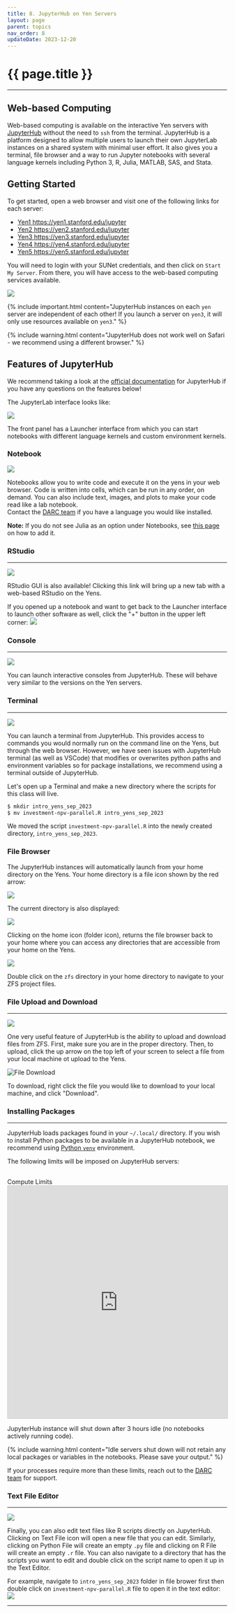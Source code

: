 ```yaml
---
title: 8. JupyterHub on Yen Servers
layout: page 
parent: topics 
nav_order: 8
updateDate: 2023-12-20
---
```


# {{ page.title }}
---

## Web-based Computing
Web-based computing is available on the interactive Yen servers with <a href="https://jupyterhub.readthedocs.io/en/stable/" target="_blank">JupyterHub</a> without the need to `ssh` from the terminal.  JupyterHub is a platform designed to allow multiple users to launch their own JupyterLab instances on a shared system with minimal user effort. 
It also gives you a terminal, file browser and a way to run Jupyter notebooks with several language kernels including Python 3, R, Julia, MATLAB, SAS, and Stata. 

## Getting Started

To get started, open a web browser and visit one of the following links for each server:

- <a href="https://yen1.stanford.edu/jupyter/" target="_blank">Yen1 https://yen1.stanford.edu/jupyter</a>
- <a href="https://yen2.stanford.edu/jupyter/" target="_blank">Yen2 https://yen2.stanford.edu/jupyter</a>
- <a href="https://yen3.stanford.edu/jupyter/" target="_blank">Yen3 https://yen3.stanford.edu/jupyter</a>
- <a href="https://yen4.stanford.edu/jupyter/" target="_blank">Yen4 https://yen4.stanford.edu/jupyter</a>
- <a href="https://yen5.stanford.edu/jupyter/" target="_blank">Yen5 https://yen5.stanford.edu/jupyter</a>

You will need to login with your SUNet credentials, and then click on `Start My Server`.  From there, you will have access to the web-based computing services available.

![](/intro_to_yens/assets/images/launch-hub.png)

{% include important.html content="JupyterHub instances on each `yen` server are independent of each other! If you launch a server on `yen3`, it will only use resources available on `yen3`." %}

{% include warning.html content="JupyterHub does not work well on Safari - we recommend using a different browser." %}

## Features of JupyterHub

We recommend taking a look at the <a href="https://jupyter-notebook.readthedocs.io" target="_blank">official documentation</a> for JupyterHub if you have any questions on the features below!

The JupyterLab interface looks like:

![](/intro_to_yens/assets/images//jupyterlab.png)

The front panel has a Launcher interface from which you can start notebooks with different language kernels and custom environment kernels.

### Notebook
![](/intro_to_yens/assets/images/notebooks.png)

Notebooks allow you to write code and execute it on the yens in your web browser. 
Code is written into cells, which can be run in any order, on demand. 
You can also include text, images, and plots to make your code read like a lab notebook.  
Contact the [DARC team](mailto:gsb_darcresearch@stanford.edu) if you have a language you would like installed.

**Note:** If you do not see Julia as an option under Notebooks, see <a href="https://rcpedia.stanford.edu/faqs/installJuliaOnJupyter.html" target="_blank">this page</a> on how to add it.

### RStudio
-----------
![](/intro_to_yens/assets/images/rstudio.png)

RStudio GUI is also available! Clicking this link will bring up a new tab with a web-based RStudio on the Yens.

If you opened up a notebook and want to get back to the Launcher interface to launch other software as well, click the "+" button in the upper left corner:
![](/intro_to_yens/assets/images/launcher.png)


### Console
-------------------------
![](/intro_to_yens/assets/images/console.png)

You can launch interactive consoles from JupyterHub.  These will behave very similar to the versions on the Yen servers.

### Terminal
-------------------------
![](/intro_to_yens/assets/images/terminal.png)

You can launch a terminal from JupyterHub.  This provides access to commands you would normally run on the command line on the Yens, 
but through the web browser. However, we have seen issues with JupyterHub terminal (as well as VSCode) that modifies or overwrites python paths and environment variables so for package installations, we recommend using a terminal outside of JupyterHub.

Let's open up a Terminal and make a new directory where the scripts for this class will live.


```bash
$ mkdir intro_yens_sep_2023
$ mv investment-npv-parallel.R intro_yens_sep_2023
```
We moved the script `investment-npv-parallel.R` into the newly created directory, `intro_yens_sep_2023`.

### File Browser
The JupyterHub instances will automatically launch from your home directory on the Yens. 
Your home directory is a file icon shown by the red arrow:

![](/intro_to_yens/assets/images/file-browser.png)

The current directory is also displayed:

![](/intro_to_yens/assets/images/file-browser-current.png)

Clicking on the home icon (folder icon), returns the file browser back to your home where you can access any directories that are accessible from your home on the Yens.

![](/intro_to_yens/assets/images/home-dir-zfs.png)

Double click on the `zfs` directory in your home directory to navigate to your ZFS project files.


### File Upload and Download
----------------------------
![](/intro_to_yens/assets/images/jupyter_upload.png)

One very useful feature of JupyterHub is the ability to upload and download files from ZFS. 
First, make sure you are in the proper directory.  Then, to upload, click the up arrow on the top left of your screen to select a file from your local machine ot upload to the Yens.

![](/intro_to_yens/assets/images/jupyter_download.png "File Download")

To download, right click the file you would like to download to your local machine, and click "Download".


### Installing Packages
-----------------------
JupyterHub loads packages found in your `~/.local/` directory. 
If you wish to install Python packages to be available in a JupyterHub notebook, we recommend using <a href="https://rcpedia.stanford.edu/training/5_python_env.html" target="_blank">Python `venv`</a> environment. 

The following limits will be imposed on JupyterHub servers:

<div class="row">
    <div class="col-lg-12">
      <H2> </H2>
    </div>
  </div>
  <div class="row">
    <div class="col-lg-12">
     <div class="fontAwesomeStyle"><i class="fas fa-tachometer-alt"></i> Compute Limits</div>
<iframe class="airtable-embed" src="https://airtable.com/embed/shrGC2dYzvDSgJfXa?backgroundColor=purple" frameborder="0" onmousewheel="" width="100%" height="533" style="background: transparent; border: 1px solid #ccc;"></iframe>
   </div>
    <div class="col col-md-2"></div>
  </div>

JupyterHub instance will shut down after 3 hours idle (no notebooks actively running code).

{% include warning.html content="Idle servers shut down will not retain any local packages or variables in the notebooks.  Please save your output." %}

If your processes require more than these limits, reach out to the <a href="https://rcpedia.stanford.edu/services/researchSupportRequest.html" target="_blank">DARC team</a> for support.

### Text File Editor
-------------------------
![](/intro_to_yens/assets/images/editor.png)

Finally, you can also edit text files like R scripts directly on JupyterHub. Clicking on Text File icon will open a new file that you can edit. Similarly, clicking on Python File will create an empty `.py` file and clicking on R File will create an empty `.r` file.
You can also navigate to a directory that has the scripts you want to edit and double click on the script name to open it up in the Text Editor.

For example, navigate to `intro_yens_sep_2023` folder in file brower first then double click on `investment-npv-parallel.R` file to open it in the text editor:
![](/intro_to_yens/assets/images/edit-r-script.png)

---
